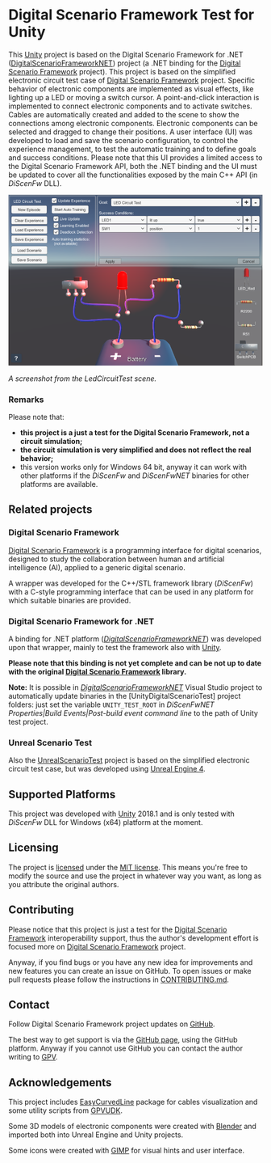#  Digital Scenario Framework Test for Unity

This [Unity] project is based on the Digital Scenario Framework for .NET ([DigitalScenarioFrameworkNET]) project (a .NET binding for the [Digital Scenario Framework] project). This project is based on the simplified electronic circuit test case of [Digital Scenario Framework] project. Specific behavior of electronic components are implemented as visual effects, like lighting up a LED or moving a switch cursor.
A point-and-click interaction is implemented to connect electronic components and to activate switches. Cables are automatically created and added to the scene to show the connections among electronic components. Electronic components can be selected and dragged to change their positions. 
A user interface (UI) was developed to load and save the scenario configuration, to control the experience management, to test the automatic training and to define goals and success conditions.
Please note that this UI provides a limited access to the Digital Scenario Framework API, both the .NET binding and the UI must be updated to cover all the functionalities exposed by the main C++ API (in *DiScenFw* DLL).

 ![image](./images/ledcircuit_unity_success.png)

*A screenshot from the LedCircuitTest scene.*

### Remarks
Please note that: 
* **this project is a just a test for the Digital Scenario Framework, not a circuit simulation;**
* **the circuit simulation is very simplified and does not reflect the real behavior;**
* this version works only for Windows 64 bit, anyway it can work with other platforms if the *DiScenFw* and *DiScenFwNET* binaries for other platforms are available.

## Related projects

### Digital Scenario Framework

[Digital Scenario Framework] is a programming interface for digital scenarios, designed to study the collaboration between human and artificial intelligence (AI), applied to a generic digital scenario.

A wrapper was developed for the C++/STL framework library (*DiScenFw*) with a C-style programming interface that can be used in any platform for which suitable binaries are provided.

### Digital Scenario Framework for .NET

A binding for .NET platform (*[DigitalScenarioFrameworkNET]*) was developed upon that wrapper, mainly to test the framework also with [Unity].

**Please note that this binding is not yet complete and can be not up to date with the original [Digital Scenario Framework] library.**

**Note:** It is possible in *[DigitalScenarioFrameworkNET]* Visual Studio project to automatically update binaries in the [UnityDigitalScenarioTest] project folders: just set the variable `UNITY_TEST_ROOT` in *DiScenFwNET Properties|Build Events|Post-build event command line* to the path of Unity test project.

### Unreal Scenario Test

Also the [UnrealScenarioTest] project is based on the simplified electronic circuit test case, but was developed using [Unreal Engine 4].


## Supported Platforms
This project was developed with [Unity] 2018.1 and is only tested with *DiScenFw* DLL for Windows (x64) platform at the moment.


## Licensing

The project is [licensed](/LICENSE.txt) under the [MIT license](https://opensource.org/licenses/MIT). This means you're free to modify the source and use the project in whatever way you want, as long as you attribute the original authors.

## Contributing

Please notice that this project is just a test for the [Digital Scenario Framework] interoperability support, thus the author's development effort is focused more on [Digital Scenario Framework] project.

Anyway, if you find bugs or you have any new idea for improvements and new features you can create an issue on GitHub. To open issues or make pull requests please follow the instructions in [CONTRIBUTING.md](https://github.com/gpvigano/UnrealScenarioTest/blob/master/CONTRIBUTING.md).


## Contact ##

Follow Digital Scenario Framework project updates on [GitHub](https://github.com/gpvigano/DigitalScenarioFramework).

The best way to get support is via the [GitHub page](https://github.com/gpvigano/UnityDigitalScenarioTest), using the GitHub platform.
Anyway if you cannot use GitHub you can contact the author writing to [GPV](mailto:gpv.code@gmail.com).


## Acknowledgements

This project includes [EasyCurvedLine](https://github.com/gpvigano/EasyCurvedLine) package for cables visualization and some utility scripts from [GPVUDK](https://github.com/gpvigano/GPVUDK).

Some 3D models of electronic components were created with [Blender](http://www.blender.org/) and imported both into Unreal Engine and Unity projects.

Some icons were created with [GIMP](https://www.gimp.org/) for visual hints and user interface.


[Digital Scenario Framework]: https://github.com/gpvigano/DigitalScenarioFramework
[UnrealScenarioTest]: https://github.com/gpvigano/UnrealScenarioTest "Digital Scenario Framework Test for Unreal Engine"
[DigitalScenarioFrameworkNET]: https://github.com/gpvigano/DigitalScenarioFrameworkNET "Digital Scenario Framework for .NET"

[Unity]: https://unity.com/
[Visual Studio]: https://visualstudio.microsoft.com/
[Unreal Engine 4]: https://www.unrealengine.com



